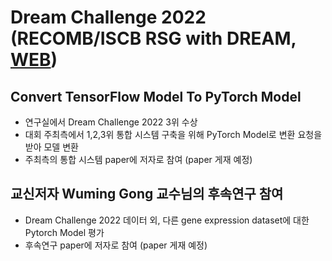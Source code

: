 # Dream Challenge 2022 (RECOMB/ISCB RSG with DREAM, [WEB](https://www.iscb.org/rsgdream2022)) 
## Convert TensorFlow Model To PyTorch Model
- 연구실에서 Dream Challenge 2022 3위 수상
- 대회 주최측에서 1,2,3위 통합 시스템 구축을 위해 PyTorch Model로 변환 요청을 받아 모델 변환
- 주최측의 통합 시스템 paper에 저자로 참여 (paper 게재 예정)
## 교신저자 Wuming Gong 교수님의 후속연구 참여
- Dream Challenge 2022 데이터 외, 다른 gene expression dataset에 대한 Pytorch Model 평가
- 후속연구 paper에 저자로 참여 (paper 게재 예정)
